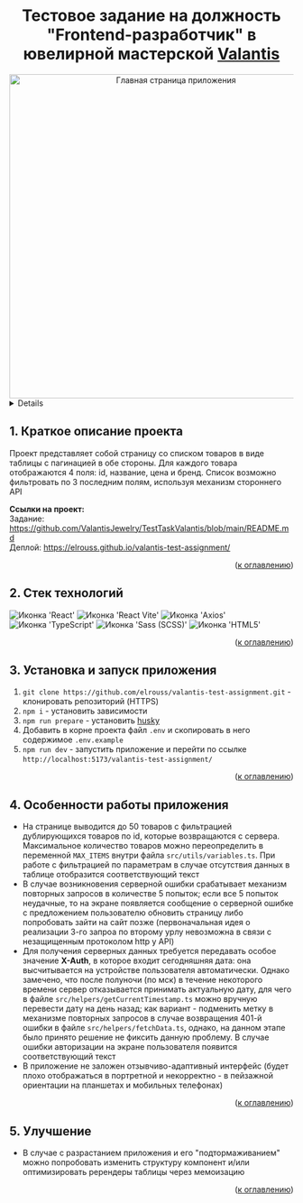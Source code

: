 <h1 align="center">Тестовое задание на должность "Frontend-разработчик" в ювелирной мастерской <a href="https://valantis.store/">Valantis</a></h1>

<div align="center">
  <a href="#">
    <img width="575" alt="Главная страница приложения" src="https://github.com/elrouss/valantis-test-assignment/assets/108838349/b60e118c-c801-4928-8bf2-68977357b4bc" />
  </a>
</div>

<a name="summary">
  <details>
    <summary>Оглавление</summary>
    <ol>
      <li><a href="#project-description">Краткое описание проекта</a></li>
      <li><a href="#technologies">Стек технологий</a></li>
      <li><a href="#installation">Установка и запуск приложения</a></li>
      <li><a href="#peculiarProperties">Особенности работы приложения</a></li>
      <li><a href="#enhancement">Улучшение</a></li>
    </ol>
  </details>
</a>

<a name="project-description"><h2>1. Краткое описание проекта</h2></a>
Проект представляет собой страницу со списком товаров в виде таблицы с пагинацией в обе стороны. Для каждого товара отображаются 4 поля: id, название, цена и бренд. Список возможно фильтровать по 3 последним полям, используя механизм стороннего API

<b>Ссылки на проект:</b>
<br>
Задание: https://github.com/ValantisJewelry/TestTaskValantis/blob/main/README.md
<br>
Деплой: https://elrouss.github.io/valantis-test-assignment/
<br>

<div align="right">(<a href="#summary">к оглавлению</a>)</div>

<a name="technologies"><h2>2. Стек технологий</h2></a>
<span>
  <img src="https://img.shields.io/badge/React-20232A?style=for-the-badge&logo=react&logoColor=61DAFB" alt="Иконка 'React'">
  <img src="https://img.shields.io/badge/Vite-B73BFE?style=for-the-badge&logo=vite&logoColor=FFD62E" alt="Иконка 'React Vite'">
  <img src="https://img.shields.io/badge/axios-671ddf?&style=for-the-badge&logo=axios&logoColor=white" alt="Иконка 'Axios'">
  <img src="https://img.shields.io/badge/TypeScript-007ACC?style=for-the-badge&logo=typescript&logoColor=white" alt="Иконка 'TypeScript'">
  <img src="https://img.shields.io/badge/Sass-CC6699?style=for-the-badge&logo=sass&logoColor=white" alt="Иконка 'Sass (SCSS)'">
  <img src="https://img.shields.io/badge/HTML5-E34F26?style=for-the-badge&logo=html5&logoColor=white" alt="Иконка 'HTML5'">
</span>

<div align="right">(<a href="#summary">к оглавлению</a>)</div>

<a name="installation"><h2>3. Установка и запуск приложения</h2></a>

1. `git clone https://github.com/elrouss/valantis-test-assignment.git` - клонировать репозиторий (HTTPS)
2. `npm i` - установить зависимости
3. `npm run prepare` - установить <a href="https://typicode.github.io/husky/">husky</a>
4. Добавить в корне проекта файл `.env` и скопировать в него содержимое `.env.example`
5. `npm run dev` - запустить приложение и перейти по ссылке `http://localhost:5173/valantis-test-assignment/`

<div align="right">(<a href="#summary">к оглавлению</a>)</div>


<a name="peculiarProperties"><h2>4. Особенности работы приложения</h2></a>

- На странице выводится до 50 товаров с фильтрацией дублирующихся товаров по id, которые возвращаются с сервера. Максимальное количество товаров можно переопределить в переменной `MAX_ITEMS` внутри файла `src/utils/variables.ts`. При работе с фильтрацией по параметрам в случае отсутствия данных в таблице отобразится соответствующий текст
- В случае возникновения серверной ошибки срабатывает механизм повторных запросов в количестве 5 попыток; если все 5 попыток неудачные, то на экране появляется сообщение о серверной ошибке с предложением пользователю обновить страницу либо попробовать зайти на сайт позже (первоначальная идея о реализации 3-го запроа по второму урлу невозможна в связи с незащищенным протоколом http у API)
- Для получения серверных данных требуется передавать особое значение <b>X-Auth</b>, в которое входит сегодняшняя дата: она высчитывается на устройстве пользователя автоматически. Однако замечено, что после полуночи (по мск) в течение некоторого времени сервер отказывается принимать актуальную дату, для чего в файле `src/helpers/getCurrentTimestamp.ts` можно вручную перевести дату на день назад; как вариант - подменить метку в механизме повторных запросов в случае возвращения 401-й ошибки в файле `src/helpers/fetchData.ts`, однако, на данном этапе было принято решение не фиксить данную проблему. В случае ошибки авторизации на экране пользователя появится соответствующий текст
- В приложение не заложен отзывчиво-адаптивный интерфейс (будет плохо отображаться в портретной и некорректно - в пейзажной ориентации на планшетах и мобильных телефонах)

<div align="right">(<a href="#summary">к оглавлению</a>)</div>

<a name="enhancement"><h2>5. Улучшение</h2></a>

- В случае с разрастанием приложения и его "подтормаживанием" можно попробовать изменить структуру компонент и/или оптимизировать ререндеры таблицы через мемоизацию

<div align="right">(<a href="#summary">к оглавлению</a>)</div>